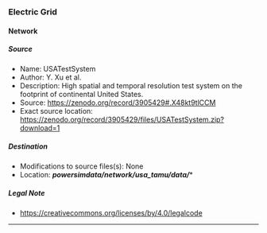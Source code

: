 ### Electric Grid
#### Network
##### Source
* Name: USATestSystem
* Author: Y. Xu et al.
* Description: High spatial and temporal resolution test system on the footprint of continental United States.
* Source: https://zenodo.org/record/3905429#.X48kt9tlCCM
* Exact source location: https://zenodo.org/record/3905429/files/USATestSystem.zip?download=1

##### Destination
* Modifications to source files(s): None
* Location: ***powersimdata/network/usa_tamu/data/****

##### Legal Note
* https://creativecommons.org/licenses/by/4.0/legalcode

---

